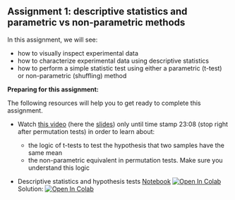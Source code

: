 ## Assignment 1: descriptive statistics and parametric vs non-parametric methods
In this assignment, we will see:
- how to visually inspect experimental data
- how to characterize experimental data using descriptive statistics
- how to perform a simple statistic test using either a parametric (t-test) or non-parametric (shuffling) method

<div class="alert alert-block alert-warning">
<b>Preparing for this assignment:</b> 

The following resources will help you to get ready to complete this assignment. 
<ul>
    <li>Watch <a href="http://youtu.be/5q-Ws4y8JE4" target="_blank">this video</a> (here the <a href="https://www.cmrr.umn.edu/~kendrick/statsmatlab/StatsLecture2Slides_Hypothesis.pdf" target="_blank">slides</a>) only until time stamp 23:08 (stop right after permutation tests) in order to learn about:</li>
    <ul>
        <li>the logic of t-tests to test the hypothesis that two samples have the same mean</li>
        <li>the non-parametric equivalent in permutation tests. Make sure you understand this logic</li>
    </ul>
</ul>
</div>

- Descriptive statistics and hypothesis tests [Notebook](A1_Statistics/Assignment1.ipynb) [![Open In Colab](https://colab.research.google.com/assets/colab-badge.svg)](https://colab.research.google.com/github/ahyafil/MBC-DataAnalysis/blob/main/A1_Statistics/Assignment1.ipynb) Solution: [![Open In Colab](https://colab.research.google.com/assets/colab-badge.svg)](https://colab.research.google.com/github/ahyafil/MBC-DataAnalysis/blob/main/A1_Statistics/Assignment1_solutions.ipynb)

